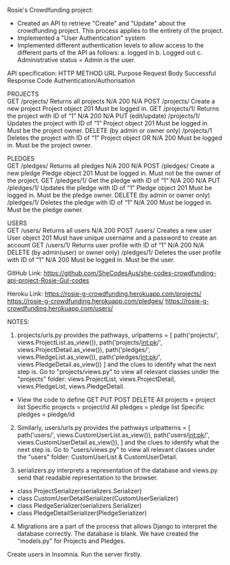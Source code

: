 Rosie's Crowdfunding project:
- Created an API to retrieve "Create" and "Update" about the crowdfunding project. This process applies to the entirety of the project.
- Implemented a "User Authentication" system 
- Implemented different authentication levels to allow access to the different parts of the API as follows: 
    a.	logged in
    b.	Logged out
    c.	Administrative status = Admin is the user.

API specification:
HTTP METHOD	URL	Purpose	Request Body	Successful Response Code	Authentication/Authorisation

PROJECTS					
GET	/projects/	Returns all projects	N/A	200	N/A
POST	/projects/	Create a new project	Project object	201	Must be logged in.
GET	/projects/1/	Returns the project with ID of “1”	N/A	200	N/A
PUT (edit/update)	/projects/1/	Updates the project with ID of “1”	Project object	201	Must be logged in.
Must be the project owner.
DELETE (by admin or owner only)	/projects/1	Deletes the project with ID of “1”	Project object OR N/A	200	Must be logged in.
Must be the project owner.

PLEDGES					
GET	/pledges/	Returns all pledges	N/A	200	N/A
POST 	/pledges/	Create a new pledge	Pledge object	201	Must be logged in.
Must not be the owner of the project.
GET	/pledges/1/	Get the pledge with ID of “1”	N/A	200	N/A
PUT	/pledges/1/	Updates the pledge with ID of “1”	Pledge object	201	Must be logged in.
Must be the pledge owner.
DELETE (by admin or owner only)	/pledges/1/	Deletes the pledge with ID of “1”	N/A	200	Must be logged in.
Must be the pledge owner.

USERS					
GET	/users/	Returns all users	N/A	200	
POST 	/users/	Creates a new user	User object	201	Must have unique username and a password to create an account
GET	/users/1/	Returns user profile with ID of “1”	N/A	200	N/A
DELETE (by admin(user) or owner only)	/pledges/1/	Deletes the user profile with ID of “1”	N/A	200	Must be logged in.
Must be the user.


GitHub Link:
https://github.com/SheCodesAus/she-codes-crowdfunding-api-project-Rosie-Gul-codes

Heroku Link:
https://rosie-g-crowdfunding.herokuapp.com/projects/
https://rosie-g-crowdfunding.herokuapp.com/pledges/
https://rosie-g-crowdfunding.herokuapp.com/users/

NOTES:
1. projects/urls.py provides the pathways, 
urlpatterns = [
    path('projects/', views.ProjectList.as_view()),
    path('projects/<int:pk>/', views.ProjectDetail.as_view()),
    path('pledges/', views.PledgeList.as_view()),
    path('pledges/<int:pk>/', views.PledgeDetail.as_view())
]
and the clues to identify what the next step is. Go to "projects/views.py" to view all relevant classes under the "projects" folder: 
views.ProjectList, views.ProjectDetail, views.PledgeList, views.PledgeDetail.
- View the code to define GET PUT POST DELETE
All projects = project list
Specific projects = project/id 
All pledges = pledge list
Specific pledges = pledge/id

2. Similarly, users/urls.py provides the pathways 
urlpatterns = [
    path('users/', views.CustomUserList.as_view()),
    path('users/<int:pk>/', views.CustomUserDetail.as_view()),
]
and the clues to identify what the next step is.  Go to "users/views.py" to view all relevant classes under the "users" folder:  CustomUserList & CustomUserDetail.


3. serializers.py interprets a representation of the database and views.py send that readable representation to the browser.
- class ProjectSerializer(serializers.Serializer)
- class CustomUserDetailSerializer(CustomUserSerializer)
- class PledgeSerializer(serializers.Serializer)
- class PledgeDetailSerializer(PledgeSerializer)

4.	Migrations are a part of the process that allows Django to interpret the database correctly. The database is blank. We have created the “models.py” for Projects and Pledges.


Create users in Insomnia.
Run the server firstly.


